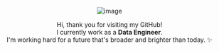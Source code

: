 <div align=center>
<p>

![image](https://user-images.githubusercontent.com/72624263/194699296-7f0a3f22-7caa-4712-898b-1ce78fccbd83.png)

Hi, thank you for visiting my GitHub! <br>
I currently work as a <b>Data Engineer</b>. <br>
I'm working hard for a future that's broader and brighter than today. ✨
